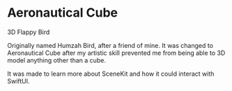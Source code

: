 # Aeronautical Cube

3D Flappy Bird

Originally named Humzah Bird, after a friend of mine.
It was changed to Aeronautical Cube after my artistic skill prevented me from being able to 3D model anything other than a cube.

It was made to learn more about SceneKit and how it could interact with SwiftUI.
